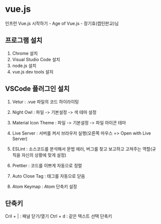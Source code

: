 # vue.js

인프런 Vue.js 시작하기 - Age of Vue.js - 장기효(캡틴판교)님

## 프로그램 설치
1. Chrome 설치
2. Visual Studio Code 설치
3. node.js 설치
4. vue.js dev tools 설치

## VSCode 플러그인 설치
1. Vetur : .vue 파일의 코드 하이라이팅

2. Night Owl : 파일 -> 기본설정 -> 색 테마 설정

3. Material Icon Theme : 파일 -> 기본설정 -> 파일 아이콘 테마

4. Live Server : 서버를 켜서 브라우저 실행(오른쪽 마우스 => Open with Live Server)

5. ESLint : 소스코드를 분석해서 문법 에러, 버그를 찾고 보고하고 고쳐주는 역할(규칙을 자신의 상황에 맞게 설정)

6. Prettier : 코드를 이쁘게 자동으로 정렬

7. Auto Close Tag : 태그를 자동으로 닫음

8. Atom Keymap : Atom 단축키 설정


## 단축키
Cril + | : 패널 닫기/열기
Ctrl + d : 같은 텍스트 선택 단축키
